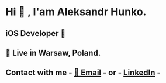 # Hi 👋 , I'am Aleksandr Hunko.

## iOS Developer 

## 📍 Live in Warsaw, Poland.

## Contact with me - [📧 Email](mailto:aliaksandr.hunko@gmail.com) - or - [LinkedIn](https://www.linkedin.com/in/aleksandr-hunko-8b8115250/) - 
<!--

